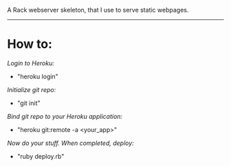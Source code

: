 
A Rack webserver skeleton, that I use to serve static webpages.

-----------

How to:
====================

*Login to Heroku:*

- "heroku login"

*Initialize git repo:*

- "git init"

*Bind git repo to your Heroku application:*

- "heroku git:remote -a <your_app>"

*Now do your stuff. When completed, deploy:*

- "ruby deploy.rb"
